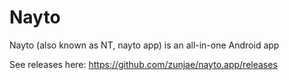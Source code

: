 # Nayto

Nayto (also known as NT, nayto app) is an all-in-one Android app

See releases here: https://github.com/zunjae/nayto.app/releases
